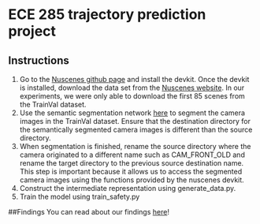 # ECE 285 trajectory prediction project


## Instructions 

1. Go to the [Nuscenes github page](https://github.com/nutonomy/nuscenes-devkit#nuscenes) and install the devkit. Once the devkit is installed, download the data set from the [Nuscenes website](https://www.nuscenes.org/download). In our experiments, we were only able to download the first 85 scenes from the TrainVal dataset. 
2. Use the semantic segmentation network [here](https://github.com/mapillary/inplace_abn) to segment the camera images in the TrainVal dataset. Ensure that the destination directory for the semantically segmented camera images is different than the source directory. 
3. When segmentation is finished, rename the source directory where the camera originated to a different name such as CAM_FRONT_OLD and rename the target directory to the previous source destination name. This step is important because it allows us to access the segmented camera images using the functions provided by the nuscenes devkit. 
4. Construct the intermediate representation using generate_data.py. 
5. Train the model using train_safety.py

##Findings
You can read about our findings [here](https://drive.google.com/drive/u/1/folders/1Zr2pgSbJBVFp7pQIZUr2eIUolaWoMzAR)!
